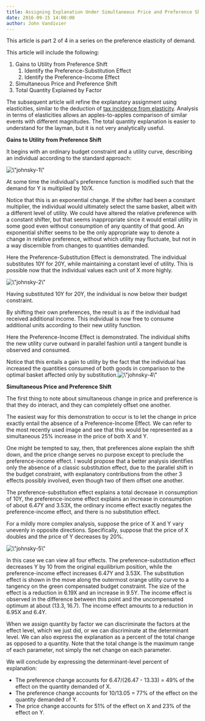 ```yaml
---
title: Assigning Explanation Under Simultaneous Price and Preference Shifts
date: 2016-09-15 14:00:00
author: John Vandivier
---
```




This article is part 2 of 4 in a series on the preference elasticity of demand.

This article will include the following:
<ol>
 	<li>Gains to Utility from Preference Shift
<ol>
 	<li>Identify the Preference-Substitution Effect</li>
 	<li>Identify the Preference-Income Effect</li>
</ol>
</li>
 	<li>Simultaneous Price and Preference Shift</li>
 	<li>Total Quantity Explained by Factor</li>
</ol>
The subsequent article will refine the explanatory assignment using elasticities, similar to the deduction of <a href=\"https://en.wikipedia.org/wiki/Tax_incidence#Graphical_analysis\">tax incidence from elasticity</a>. Analysis in terms of elasticities allows an apples-to-apples comparison of similar events with different magnitudes. The total quantity explanation is easier to understand for the layman, but it is not very analytically useful.
<p style=\"text-align: center;\"><strong>Gains to Utility from Preference Shift</strong></p>
<p style=\"text-align: left;\">It begins with an ordinary budget constraint and a utility curve, describing an individual according to the standard approach:</p>
<p style=\"text-align: left;\"><img class=\"aligncenter wp-image-5757 size-large\" src=\"http://www.afterecon.com/wp-content/uploads/2016/09/johnsky-1-1024x680.png\" alt=\"johnsky-1\" width=\"605\" height=\"402\" /></p>
<p style=\"text-align: left;\">At some time the individual's preference function is modified such that the demand for Y is multiplied by 10/X.</p>
<p style=\"text-align: left;\">Notice that this is an exponential change. If the shifter had been a constant multiplier, the individual would ultimately select the same basket, albeit with a different level of utility. We could have altered the relative preference with a constant shifter, but that seems inappropriate since it would entail utility in some good even without consumption of any quantity of that good. An exponential shifter seems to be the only appropriate way to denote a change in relative preference, without which utility may fluctuate, but not in a way discernible from changes to quantities demanded.</p>
<p style=\"text-align: left;\">Here the Preference-Substitution Effect is demonstrated. The individual substitutes 10Y for 20Y, while maintaining a constant level of utility. This is possible now that the individual values each unit of X more highly.</p>
<p style=\"text-align: left;\"><img class=\"aligncenter wp-image-5758 size-large\" src=\"http://www.afterecon.com/wp-content/uploads/2016/09/johnsky-2-1024x689.png\" alt=\"johnsky-2\" width=\"605\" height=\"407\" /></p>
<p style=\"text-align: left;\">Having substituted 10Y for 20Y, the individual is now below their budget constraint.</p>
<p style=\"text-align: left;\">By shifting their own preferences, the result is as if the individual had received additional income. This individual is now free to consume additional units according to their new utility function.</p>
<p style=\"text-align: left;\">Here the Preference-Income Effect is demonstrated. The individual shifts the new utility curve outward in parallel fashion until a tangent bundle is observed and consumed.</p>
<p style=\"text-align: left;\">Notice that this entails a gain to utility by the fact that the individual has increased the quantities consumed of both goods in comparison to the optimal basket affected only by substitution.<img class=\"aligncenter wp-image-5756 size-large\" src=\"http://www.afterecon.com/wp-content/uploads/2016/09/johnsky-4-1024x672.png\" alt=\"johnsky-4\" width=\"605\" height=\"397\" /></p>
<p style=\"text-align: center;\"><strong>Simultaneous Price and Preference Shift</strong></p>
<p style=\"text-align: left;\">The first thing to note about simultaneous change in price and preference is that they do interact, and they can completely offset one another.</p>
<p style=\"text-align: left;\">The easiest way for this demonstration to occur is to let the change in price exactly entail the absence of a Preference-Income Effect. We can refer to the most recently used image and see that this would be represented as a simultaneous 25% increase in the price of both X and Y.</p>
<p style=\"text-align: left;\">One might be tempted to say, then, that preferences alone explain the shift down, and the price change serves no purpose except to preclude the preference-income effect. I would propose that a better analysis identifies only the absence of a classic substitution effect, due to the parallel shift in the budget constraint, with explanatory contributions from the other 3 effects possibly involved, even though two of them offset one another.</p>
<p style=\"text-align: left;\">The preference-substitution effect explains a total decrease in consumption of 10Y, the preference-income effect explains an increase in consumption of about 6.47Y and 3.53X, the ordinary income effect exactly negates the preference-income effect, and there is no substitution effect.</p>
<p style=\"text-align: left;\">For a mildly more complex analysis, suppose the price of X and Y vary unevenly in opposite directions. Specifically, suppose that the price of X doubles and the price of Y decreases by 20%.</p>
<p style=\"text-align: left;\"><img class=\"aligncenter wp-image-5763 size-large\" src=\"http://www.afterecon.com/wp-content/uploads/2016/09/johnsky-5-1024x769.png\" alt=\"johnsky-5\" width=\"605\" height=\"454\" /></p>
<p style=\"text-align: left;\">In this case we can view all four effects. The preference-substitution effect decreases Y by 10 from the original equilibrium position, while the preference-income effect increases 6.47Y and 3.53X. The substitution effect is shown in the move along the outermost orange utility curve to a tangency on the green compensated budget constraint. The size of the effect is a reduction in 6.19X and an increase in 9.5Y. The income effect is observed in the difference between this point and the uncompensated optimum at about (13.3, 16.7). The income effect amounts to a reduction in 6.95X and 6.4Y.</p>
<p style=\"text-align: left;\">When we assign quantity by factor we can discriminate the factors at the effect level, which we just did, or we can discriminate at the determinant level. We can also express the explanation as a percent of the total change as opposed to a quantity. Note that the total change is the maximum range of each parameter, not simply the net change on each parameter.</p>
<p style=\"text-align: left;\">We will conclude by expressing the determinant-level percent of explanation:</p>

<ul>
 	<li style=\"text-align: left;\">The preference change accounts for 6.47/(26.47 - 13.33) = 49% of the effect on the quantity demanded of X.</li>
 	<li style=\"text-align: left;\">The preference change accounts for 10/13.05 = 77% of the effect on the quantity demanded of Y.</li>
 	<li style=\"text-align: left;\">The price change accounts for 51% of the effect on X and 23% of the effect on Y.</li>
</ul>